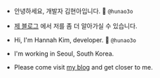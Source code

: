 - 안녕하세요, 개발자 김현아입니다. 🦁 `@hunao3o`
- [제 블로그](https://hannah-devlog.tistory.com/) 에서 저를 좀 더 알아가실 수 있습니다.

- Hi, I'm Hannah Kim, developer. 🦁 `@hunao3o`
- I'm working in Seoul, South Korea.
- Please come visit [my blog](https://hannah-devlog.tistory.com/) and get closer to me.

<!---
hunao3o/hunao3o is a ✨ special ✨ repository because its `README.md` (this file) appears on your GitHub profile.
You can click the Preview link to take a look at your changes.
--->
